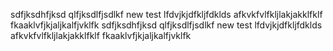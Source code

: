 sdfjksdhfjksd qlfjksdlfjsdlkf
new test
lfdvjkjdfkljfdklds
afkvkfvlfkljlakjakklfklf
fkaaklvfjkjaljkalfjvklfk
sdfjksdhfjksd qlfjksdlfjsdlkf
new test
lfdvjkjdfkljfdklds
afkvkfvlfkljlakjakklfklf
fkaaklvfjkjaljkalfjvklfk
